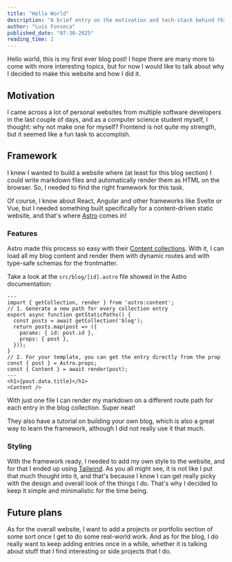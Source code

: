 ```yaml
---
title: "Hello World"
description: "A brief entry on the motivation and tech-stack behind this website."
author: "Luis Fonseca"
published_date: "07-30-2025"
reading_time: 2
---
```


Hello world, this is my first ever blog post! I hope there are many more to come with more interesting topics, but for now I would like to talk about why I decided to make this website and how I did it.

## Motivation

I came across a lot of personal websites from multiple software developers in the last couple of days, and as a computer science student myself, I thought: why not make one for myself? Frontend is not quite my strength, but it seemed like a fun task to accomplish.

## Framework

I knew I wanted to build a website where (at least for this blog section) I could write markdown files and automatically render them as HTML on the browser. So, I needed to find the right framework for this task.

Of course, I know about React, Angular and other frameworks like Svelte or Vue, but I needed something built specifically for a content-driven static website, and that's where [Astro](https://astro.build) comes in!

### Features

Astro made this process so easy with their [Content collections](https://docs.astro.build/en/guides/content-collections/). With it, I can load all my blog content and render them with dynamic routes and with type-safe schemas for the frontmatter.

Take a look at the `src/blog/[id].astro` file showed in the Astro documentation:

```astro
---
import { getCollection, render } from 'astro:content';
// 1. Generate a new path for every collection entry
export async function getStaticPaths() {
  const posts = await getCollection('blog');
  return posts.map(post => ({
    params: { id: post.id },
    props: { post },
  }));
}
// 2. For your template, you can get the entry directly from the prop
const { post } = Astro.props;
const { Content } = await render(post);
---
<h1>{post.data.title}</h1>
<Content />
```

With just one file I can render my markdown on a different route path for each entry in the blog collection. Super neat!

They also have a tutorial on building your own blog, which is also a great way to learn the framework, although I did not really use it that much.

### Styling

With the framework ready, I needed to add my own style to the website, and for that I ended up using [Tailwind](https://tailwindcss.com). As you all might see, it is not like I put that much thought into it, and that's because I know I can get really picky with the design and overall look of the things I do. That's why I decided to keep it simple and minimalistic for the time being.

## Future plans

As for the overall website, I want to add a projects or portfolio section of some sort once I get to do some real-world work. And as for the blog, I do really want to keep adding entries once in a while, whether it is talking about stuff that I find interesting or side projects that I do.
